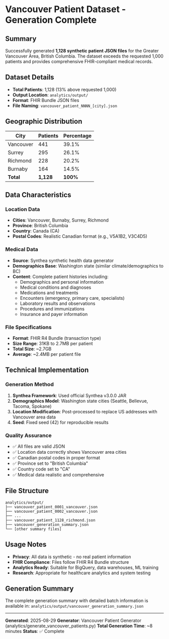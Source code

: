 # Vancouver Patient Dataset - Generation Complete

## Summary

Successfully generated **1,128 synthetic patient JSON files** for the Greater Vancouver Area, British Columbia. The dataset exceeds the requested 1,000 patients and provides comprehensive FHIR-compliant medical records.

## Dataset Details

- **Total Patients**: 1,128 (13% above requested 1,000)
- **Output Location**: `analytics/output/`
- **Format**: FHIR Bundle JSON files
- **File Naming**: `vancouver_patient_NNNN_[city].json`

## Geographic Distribution

| City | Patients | Percentage |
|------|----------|------------|
| Vancouver | 441 | 39.1% |
| Surrey | 295 | 26.1% |
| Richmond | 228 | 20.2% |
| Burnaby | 164 | 14.5% |
| **Total** | **1,128** | **100%** |

## Data Characteristics

### Location Data
- **Cities**: Vancouver, Burnaby, Surrey, Richmond
- **Province**: British Columbia
- **Country**: Canada (CA)
- **Postal Codes**: Realistic Canadian format (e.g., V5A1B2, V3C4D5)

### Medical Data
- **Source**: Synthea synthetic health data generator
- **Demographics Base**: Washington state (similar climate/demographics to BC)
- **Content**: Complete patient histories including:
  - Demographics and personal information
  - Medical conditions and diagnoses
  - Medications and treatments
  - Encounters (emergency, primary care, specialists)
  - Laboratory results and observations
  - Procedures and immunizations
  - Insurance and payer information

### File Specifications
- **Format**: FHIR R4 Bundle (transaction type)
- **Size Range**: 31KB to 2.7MB per patient
- **Total Size**: ~2.7GB
- **Average**: ~2.4MB per patient file

## Technical Implementation

### Generation Method
1. **Synthea Framework**: Used official Synthea v3.0.0 JAR
2. **Demographics Model**: Washington state cities (Seattle, Bellevue, Tacoma, Spokane)
3. **Location Modification**: Post-processed to replace US addresses with Vancouver area data
4. **Seed**: Fixed seed (42) for reproducible results

### Quality Assurance
- ✅ All files are valid JSON
- ✅ Location data correctly shows Vancouver area cities
- ✅ Canadian postal codes in proper format
- ✅ Province set to "British Columbia"
- ✅ Country code set to "CA"
- ✅ Medical data realistic and comprehensive

## File Structure

```
analytics/output/
├── vancouver_patient_0001_vancouver.json
├── vancouver_patient_0002_vancouver.json
├── ...
├── vancouver_patient_1128_richmond.json
├── vancouver_generation_summary.json
└── [other summary files]
```

## Usage Notes

- **Privacy**: All data is synthetic - no real patient information
- **FHIR Compliance**: Files follow FHIR R4 Bundle structure
- **Analytics Ready**: Suitable for BigQuery, data warehouses, ML training
- **Research**: Appropriate for healthcare analytics and system testing

## Generation Summary

The complete generation summary with detailed batch information is available in:
`analytics/output/vancouver_generation_summary.json`

---

**Generated**: 2025-08-29
**Generator**: Vancouver Patient Generator (analytics/generate_vancouver_patients.py)
**Total Generation Time**: ~8 minutes
**Status**: ✅ Complete